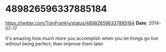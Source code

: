# 489826596337885184
https://twitter.com/TomFrankly/status/489826596337885184
**Date:** 2014-07-17

It's amazing how much more you accomplish when you let things go live without being perfect, then improve them later.
